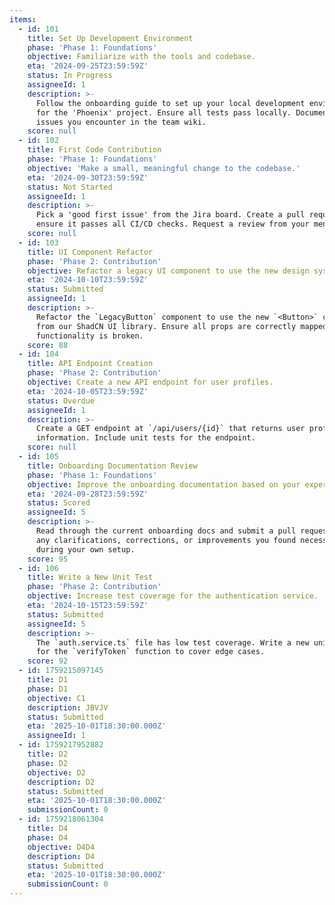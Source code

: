 ```yaml
---
items:
  - id: 101
    title: Set Up Development Environment
    phase: 'Phase 1: Foundations'
    objective: Familiarize with the tools and codebase.
    eta: '2024-09-25T23:59:59Z'
    status: In Progress
    assigneeId: 1
    description: >-
      Follow the onboarding guide to set up your local development environment
      for the 'Phoenix' project. Ensure all tests pass locally. Document any
      issues you encounter in the team wiki.
    score: null
  - id: 102
    title: First Code Contribution
    phase: 'Phase 1: Foundations'
    objective: 'Make a small, meaningful change to the codebase.'
    eta: '2024-09-30T23:59:59Z'
    status: Not Started
    assigneeId: 1
    description: >-
      Pick a 'good first issue' from the Jira board. Create a pull request, and
      ensure it passes all CI/CD checks. Request a review from your mentor.
    score: null
  - id: 103
    title: UI Component Refactor
    phase: 'Phase 2: Contribution'
    objective: Refactor a legacy UI component to use the new design system.
    eta: '2024-10-10T23:59:59Z'
    status: Submitted
    assigneeId: 1
    description: >-
      Refactor the `LegacyButton` component to use the new `<Button>` component
      from our ShadCN UI library. Ensure all props are correctly mapped and no
      functionality is broken.
    score: 88
  - id: 104
    title: API Endpoint Creation
    phase: 'Phase 2: Contribution'
    objective: Create a new API endpoint for user profiles.
    eta: '2024-10-05T23:59:59Z'
    status: Overdue
    assigneeId: 1
    description: >-
      Create a GET endpoint at `/api/users/{id}` that returns user profile
      information. Include unit tests for the endpoint.
    score: null
  - id: 105
    title: Onboarding Documentation Review
    phase: 'Phase 1: Foundations'
    objective: Improve the onboarding documentation based on your experience.
    eta: '2024-09-28T23:59:59Z'
    status: Scored
    assigneeId: 5
    description: >-
      Read through the current onboarding docs and submit a pull request with
      any clarifications, corrections, or improvements you found necessary
      during your own setup.
    score: 95
  - id: 106
    title: Write a New Unit Test
    phase: 'Phase 2: Contribution'
    objective: Increase test coverage for the authentication service.
    eta: '2024-10-15T23:59:59Z'
    status: Submitted
    assigneeId: 5
    description: >-
      The `auth.service.ts` file has low test coverage. Write a new unit test
      for the `verifyToken` function to cover edge cases.
    score: 92
  - id: 1759215097145
    title: D1
    phase: D1
    objective: C1
    description: JBVJV
    status: Submitted
    eta: '2025-10-01T18:30:00.000Z'
    assigneeId: 1
  - id: 1759217952882
    title: D2
    phase: D2
    objective: D2
    description: D2
    status: Submitted
    eta: '2025-10-01T18:30:00.000Z'
    submissionCount: 0
  - id: 1759218061304
    title: D4
    phase: D4
    objective: D4D4
    description: D4
    status: Submitted
    eta: '2025-10-01T18:30:00.000Z'
    submissionCount: 0
---
```


